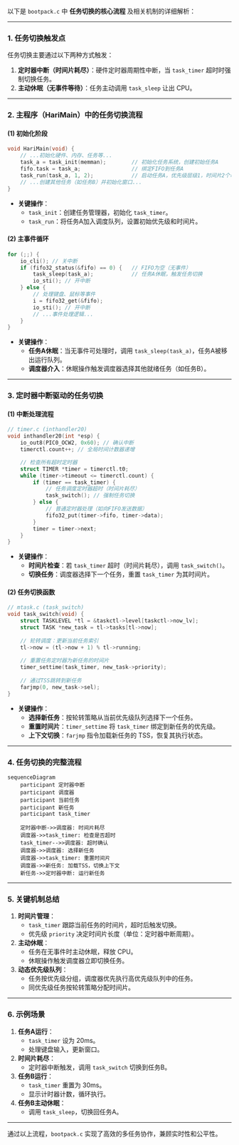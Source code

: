 以下是 `bootpack.c` 中 **任务切换的核心流程** 及相关机制的详细解析：

---

### **1. 任务切换触发点**
任务切换主要通过以下两种方式触发：
1. **定时器中断（时间片耗尽）**：硬件定时器周期性中断，当 `task_timer` 超时时强制切换任务。
2. **主动休眠（无事件等待）**：任务主动调用 `task_sleep` 让出 CPU。

---

### **2. 主程序（HariMain）中的任务切换流程**
#### **(1) 初始化阶段**
```c
void HariMain(void) {
    // ...初始化硬件、内存、任务等...
    task_a = task_init(memman);        // 初始化任务系统，创建初始任务A
    fifo.task = task_a;                // 绑定FIFO到任务A
    task_run(task_a, 1, 2);            // 启动任务A，优先级层级1，时间片2个单位
    // ...创建其他任务（如任务B）并初始化窗口...
}
```
- **关键操作**：
  - `task_init`：创建任务管理器，初始化 `task_timer`。
  - `task_run`：将任务A加入调度队列，设置初始优先级和时间片。

#### **(2) 主事件循环**
```c
for (;;) {
    io_cli(); // 关中断
    if (fifo32_status(&fifo) == 0) {   // FIFO为空（无事件）
        task_sleep(task_a);            // 任务A休眠，触发任务切换
        io_sti(); // 开中断
    } else {
        // 处理键盘、鼠标等事件
        i = fifo32_get(&fifo);
        io_sti(); // 开中断
        // ...事件处理逻辑...
    }
}
```
- **关键操作**：
  - **任务A休眠**：当无事件可处理时，调用 `task_sleep(task_a)`，任务A被移出运行队列。
  - **调度器介入**：休眠操作触发调度器选择其他就绪任务（如任务B）。

---

### **3. 定时器中断驱动的任务切换**
#### **(1) 中断处理流程**
```c
// timer.c (inthandler20)
void inthandler20(int *esp) {
    io_out8(PIC0_OCW2, 0x60); // 确认中断
    timerctl.count++; // 全局时间计数器递增

    // 检查所有超时定时器
    struct TIMER *timer = timerctl.t0;
    while (timer->timeout <= timerctl.count) {
        if (timer == task_timer) { 
            // 任务调度定时器超时（时间片耗尽）
            task_switch(); // 强制任务切换
        } else {
            // 普通定时器处理（如向FIFO发送数据）
            fifo32_put(timer->fifo, timer->data);
        }
        timer = timer->next;
    }
}
```
- **关键操作**：
  - **时间片检查**：若 `task_timer` 超时（时间片耗尽），调用 `task_switch()`。
  - **切换任务**：调度器选择下一个任务，重置 `task_timer` 为其时间片。

#### **(2) 任务切换函数**
```c
// mtask.c (task_switch)
void task_switch(void) {
    struct TASKLEVEL *tl = &taskctl->level[taskctl->now_lv];
    struct TASK *new_task = tl->tasks[tl->now];
    
    // 轮转调度：更新当前任务索引
    tl->now = (tl->now + 1) % tl->running;
    
    // 重置任务定时器为新任务的时间片
    timer_settime(task_timer, new_task->priority);
    
    // 通过TSS跳转到新任务
    farjmp(0, new_task->sel);
}
```
- **关键操作**：
  - **选择新任务**：按轮转策略从当前优先级队列选择下一个任务。
  - **重置时间片**：`timer_settime` 将 `task_timer` 绑定到新任务的优先级。
  - **上下文切换**：`farjmp` 指令加载新任务的 TSS，恢复其执行状态。

---

### **4. 任务切换的完整流程**
```mermaid
sequenceDiagram
    participant 定时器中断
    participant 调度器
    participant 当前任务
    participant 新任务
    participant task_timer

    定时器中断->>调度器: 时间片耗尽
    调度器->>task_timer: 检查是否超时
    task_timer-->>调度器: 超时确认
    调度器->>调度器: 选择新任务
    调度器->>task_timer: 重置时间片
    调度器->>新任务: 加载TSS，切换上下文
    新任务->>定时器中断: 运行新任务
```

---

### **5. 关键机制总结**
1. **时间片管理**：  
   - `task_timer` 跟踪当前任务的时间片，超时后触发切换。
   - 优先级 `priority` 决定时间片长度（单位：定时器中断周期）。
2. **主动休眠**：  
   - 任务在无事件时主动休眠，释放 CPU。
   - 休眠操作触发调度器立即切换任务。
3. **动态优先级队列**：  
   - 任务按优先级分组，调度器优先执行高优先级队列中的任务。
   - 同优先级任务按轮转策略分配时间片。

---

### **6. 示例场景**
1. **任务A运行**：  
   - `task_timer` 设为 20ms。
   - 处理键盘输入，更新窗口。
2. **时间片耗尽**：  
   - 定时器中断触发，调用 `task_switch` 切换到任务B。
3. **任务B运行**：  
   - `task_timer` 重置为 30ms。
   - 显示计时器计数，循环执行。
4. **任务B主动休眠**：  
   - 调用 `task_sleep`，切换回任务A。

---

通过以上流程，`bootpack.c` 实现了高效的多任务协作，兼顾实时性和公平性。